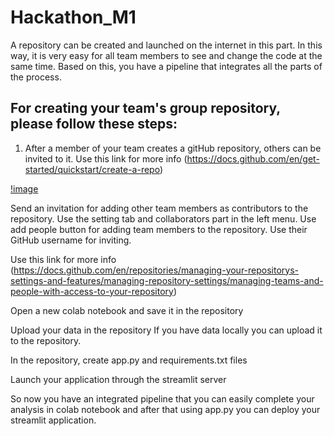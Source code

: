 # Hackathon_M1
A repository can be created and launched on the internet in this part. In this way, it is very easy for all team members to see and change the code at the same time. Based on this, you have a pipeline that integrates all the parts of the process.

## For creating your team's group repository, please follow these steps:
1. After a member of your team creates a gitHub repository, others can be invited to it.
Use this link for more info (https://docs.github.com/en/get-started/quickstart/create-a-repo)

[!image](https://github.com/HamidBekamiri/Hackathon_M1/blob/main/images/Screenshot%202022-09-13%20at%2019.43.59.png?raw=true)

Send an invitation for adding other team members as contributors to the repository. Use the setting tab and collaborators part in the left menu. Use add people button for adding team members to the repository. Use their GitHub username for inviting.

Use this link for more info  (https://docs.github.com/en/repositories/managing-your-repositorys-settings-and-features/managing-repository-settings/managing-teams-and-people-with-access-to-your-repository)


Open a new colab notebook and save it in the repository







Upload your data in the repository
If you have data locally you can upload it to the repository.


In the repository, create app.py and requirements.txt files




Launch your application through the streamlit server




So now you have an integrated pipeline that you can easily complete your analysis in colab notebook and after that using app.py you can deploy your streamlit application.
